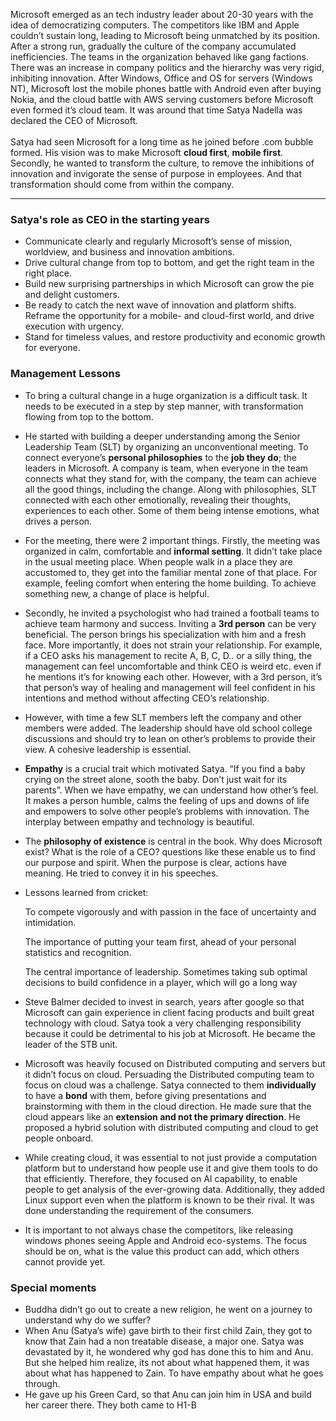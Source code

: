 Microsoft emerged as an tech industry leader about 20-30 years with the idea of democratizing computers. The competitors like IBM and Apple couldn’t sustain long, leading to Microsoft being unmatched by its position. After a strong run, gradually the culture of the company accumulated inefficiencies. The teams in the organization behaved like gang factions. There was an increase in company politics and the hierarchy was very rigid, inhibiting innovation. After Windows, Office and OS for servers (Windows NT), Microsoft lost the mobile phones battle with Android even after buying Nokia, and the cloud battle with AWS serving customers before Microsoft even formed it’s cloud team. It was around that time Satya Nadella was declared the CEO of Microsoft.
\
\
Satya had seen Microsoft for a long time as he joined before .com bubble formed.  His vision was to make Microsoft **cloud first**, **mobile first**. Secondly, he wanted to transform the culture, to remove the inhibitions of innovation and invigorate the sense of purpose in employees. And that transformation should come from within the company.

---

### Satya's role as CEO in the starting years
- Communicate clearly and regularly Microsoft’s sense of mission, worldview, and business and innovation ambitions.
- Drive cultural change from top to bottom, and get the right team in the right place.
- Build new surprising partnerships in which Microsoft can grow the pie and delight customers.
- Be ready to catch the next wave of innovation and platform shifts. Reframe the opportunity for a mobile- and cloud-first world, and drive execution with urgency.
- Stand for timeless values, and restore productivity and economic growth for everyone. 

### Management Lessons
    
- To bring a cultural change in a huge organization is a difficult task. It needs to be executed in a step by step manner, with transformation flowing from top to the bottom.
- He started with building a deeper understanding among the Senior Leadership Team (SLT) by organizing an unconventional meeting. To connect everyone’s **personal philosophies** to the **job they do**; the leaders in Microsoft. A company is team, when everyone in the team connects what they stand for, with the company, the team can achieve all the good things, including the change. Along with philosophies, SLT connected with each other emotionally, revealing their thoughts, experiences to each other. Some of them being intense emotions, what drives a person.
- For the meeting, there were 2 important things. Firstly, the meeting was organized in calm, comfortable and **informal setting**. It didn’t take place in the usual meeting place. When people walk in a place they are accustomed to, they get into the familiar mental zone of that place. For example, feeling comfort when entering the home building. To achieve something new, a change of place is helpful.
- Secondly, he invited a psychologist who had trained a football teams to achieve team harmony and success. Inviting a **3rd person** can be very beneficial. The person brings his specialization with him and a fresh face. More importantly, it does not strain your relationship. For example, if a CEO asks his management to recite A, B, C, D.. or a silly thing, the management can feel uncomfortable and think CEO is weird etc. even if he mentions it’s for knowing each other. However, with a 3rd person, it’s that person’s way of healing and management will feel confident in his intentions and method without affecting CEO’s relationship.
- However, with time a few SLT members left the company and other members were added. The leadership should have old school college discussions and should try to lean on other’s problems to provide their view. A cohesive leadership is essential.
- **Empathy** is a crucial trait which motivated Satya. “If you find a baby crying on the street alone, sooth the baby. Don’t just wait for its parents”. When we have empathy, we can understand how other’s feel. It makes a person humble, calms the feeling of ups and downs of life and empowers to solve other people’s problems with innovation. The interplay between empathy and technology is beautiful.
- The **philosophy of existence** is central in the book. Why does Microsoft exist? What is the role of a CEO? questions like these enable us to find our purpose and spirit.  When the purpose is clear, actions have meaning. He tried to convey it in his speeches.
- Lessons learned from cricket:
    
    To compete vigorously and with passion in the face of uncertainty and intimidation.
    
    The importance of putting your team first, ahead of your personal statistics and recognition.
    
    The central importance of leadership. Sometimes taking sub optimal decisions to build confidence in a player, which will go a long way
    
- Steve Balmer decided to invest in search, years after google so that Microsoft can gain experience in client facing products and built great technology with cloud. Satya took a very challenging responsibility because it could be detrimental to his job at Microsoft. He became the leader of the STB unit.
- Microsoft was heavily focused on Distributed computing and servers but it didn’t focus on cloud. Persuading the Distributed computing team to focus on cloud was a challenge. Satya connected to them **individually** to have a **bond** with them, before giving presentations and brainstorming with them in the cloud direction. He made sure that the cloud appears like an **extension and not the primary direction**. He proposed a hybrid solution with distributed computing and cloud to get people onboard.
- While creating cloud, it was essential to not just provide a computation platform but to understand how people use it and give them tools to do that efficiently. Therefore, they focused on AI capability, to enable people to get analysis of the ever-growing data. Additionally, they added Linux support even when the platform is known to be their rival. It was done understanding the requirement of the consumers.
- It is important to not always chase the competitors, like releasing windows phones seeing Apple and Android eco-systems. The focus should be on, what is the value this product can add, which others cannot provide yet.

### Special moments

- Buddha didn’t go out to create a new religion, he went on a journey to understand why do we suffer?
- When Anu (Satya’s wife) gave birth to their first child Zain, they got to know that Zain had a non treatable disease, a major one. Satya was devastated by it, he wondered why god has done this to him and Anu. But she helped him realize, its not about what happened them, it was about what has happened to Zain. To have empathy about what he goes through.
- He gave up his Green Card, so that Anu can join him in USA and build her career there. They both came to H1-B